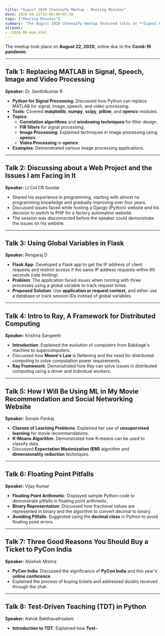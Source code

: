 ```yaml
---
title: "August 2020 ChennaiPy Meetup - Meeting Minutes"
date: 2020-08-22T16:00:00+05:30
tags: ["Meeting Minutes"]
summary: "The August 2020 ChennaiPy meetup featured talks on **Signal Processing with Python**, **Django web development**, **Flask rate limiting**, **Ray for distributed computing**, **Machine Learning for movie recommendations**, and more."
aliases:
- /2020-08-mom.html
---
```


The meetup took place on **August 22, 2020**, online due to the **Covid-19 pandemic**.

---

## Talk 1: Replacing MATLAB in Signal, Speech, Image and Video Processing

**Speaker:** Dr. Senthilkumar R

- **Python for Signal Processing**: Discussed how Python can replace MATLAB for signal, image, speech, and video processing.
- **Tools**: Covered **matplotlib**, **numpy**, **scipy**, **pillow**, and **opencv** modules.
- **Topics**:
  - **Correlation algorithms** and **windowing techniques** for filter design.
  - **FIR filters** for signal processing.
  - **Image Processing**: Explained techniques in image processing using **opencv**.
  - **Video Processing** in **opencv**.
- **Examples**: Demonstrated various image processing applications.

---

## Talk 2: Discussing about a Web Project and the Issues I am Facing in It

**Speaker:** Lt Col CR Sundar

- Shared his experience in programming, starting with almost no programming knowledge and gradually improving over four years.
- Discussed issues faced while hosting a Django (Python) website and his decision to switch to PHP for a factory automation website.
- The session was disconnected before the speaker could demonstrate the issues on his website.

---

## Talk 3: Using Global Variables in Flask

**Speaker:** Rengaraj D

- **Flask App**: Developed a Flask app to get the IP address of client requests and restrict access if the same IP address requests within 60 seconds (rate limiting).
- **Problem**: The application faced issues when running with three processes using a global variable to track request times.
- **Proposed Solution**: Use **application or request context**, and either use a database or track session IDs instead of global variables.

---

## Talk 4: Intro to Ray, A Framework for Distributed Computing

**Speaker:** Krishna Sangeeth

- **Introduction**: Explained the evolution of computers from Babbage's machine to supercomputers.
- Discussed how **Moore's Law** is flattening and the need for distributed computing to solve computation power requirements.
- **Ray Framework**: Demonstrated how Ray can solve issues in distributed computing using a driver and individual workers.

---

## Talk 5: How I Will Be Using ML in My Movie Recommendation and Social Networking Website

**Speaker:** Sonam Pankaj

- **Classes of Learning Problems**: Explained her use of **unsupervised learning** for movie recommendations.
- **K-Means Algorithm**: Demonstrated how K-means can be used to classify data.
- Discussed **Expectation Maximization (EM)** algorithm and **dimensionality reduction** techniques.

---

## Talk 6: Floating Point Pitfalls

**Speaker:** Vijay Kumar

- **Floating Point Arithmetic**: Displayed sample Python code to demonstrate pitfalls in floating point arithmetic.
- **Binary Representation**: Discussed how fractional values are represented in binary and the algorithm to convert decimal to binary.
- **Avoiding Pitfalls**: Suggested using the **decimal class** in Python to avoid floating point errors.

---

## Talk 7: Three Good Reasons You Should Buy a Ticket to PyCon India

**Speaker:** Abishek Mishra

- **PyCon India**: Discussed the significance of **PyCon India** and this year's **online conference**.
- Explained the process of buying tickets and addressed doubts received through the chat.

---

## Talk 8: Test-Driven Teaching (TDT) in Python

**Speaker:** Ashok Bakthavathsalam

- **Introduction to TDT**: Explained how **Test-**
